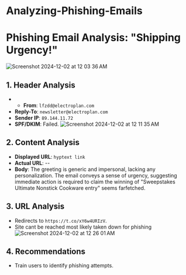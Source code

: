 # Analyzing-Phishing-Emails

# Phishing Email Analysis: "Shipping Urgency!"
![Screenshot 2024-12-02 at 12 03 36 AM](https://github.com/user-attachments/assets/006d15ca-ec0c-4eda-b5ac-2dc87d6b1cf3)


## 1. Header Analysis
- - **From**: `lfzdd@electroplan.com`
- **Reply-To**: `newsletter@electroplan.com`
- **Sender IP**: `89.144.11.72`
- **SPF/DKIM**: Failed.
![Screenshot 2024-12-02 at 12 11 35 AM](https://github.com/user-attachments/assets/e81c4407-3f8d-4d16-9501-1b29b2bca8e9)

## 2. Content Analysis
- **Displayed URL**: `hyptext link`
- **Actual URL**: --
- **Body**: The greeting is generic and impersonal, lacking any personalization. The email conveys a sense of urgency, suggesting immediate action is required to claim the winning of "Sweepstakes Ultimate Nonstick Cookware entry" seems farfetched. 

## 3. URL Analysis
- Redirects to `https://t.co/xY6w4URIzV`.
- Site cant be reached most likely taken down for phishing 
![Screenshot 2024-12-02 at 12 26 01 AM](https://github.com/user-attachments/assets/54b56ff5-7960-49c4-ae47-50b9b192de74)

## 4. Recommendations
- Train users to identify phishing attempts.

